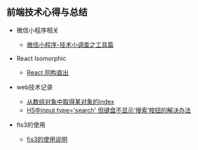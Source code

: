## 前端技术心得与总结  

* 微信小程序相关  
  * [微信小程序-技术小调查之工具篇](https://github.com/jinjiaxing/FE_Study/blob/master/%E5%BE%AE%E4%BF%A1%E5%B0%8F%E7%A8%8B%E5%BA%8F%E7%9B%B8%E5%85%B3/%E5%BE%AE%E4%BF%A1%E5%B0%8F%E7%A8%8B%E5%BA%8F-%E6%8A%80%E6%9C%AF%E5%B0%8F%E8%B0%83%E6%9F%A5%E4%B9%8B%E5%B7%A5%E5%85%B7%E7%AF%87.md)

* React Isomorphic  
  * [React 同构直出](https://github.com/jinjiaxing/FE_Study/issues/1)

* web技术记录  
  * [从数组对象中取得某对象的index](https://github.com/jinjiaxing/Blog/issues/2)
  * [H5中input type='search' 但键盘不显示‘搜索’按钮的解决办法](https://github.com/jinjiaxing/Blog/issues/5)

* fis3的使用 
  * [fis3的使用说明](https://github.com/jinjiaxing/Blog/issues/3)

